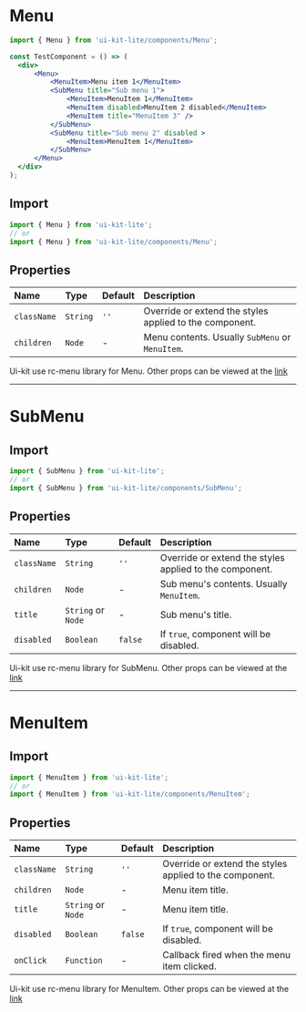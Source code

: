 # Menu

<!-- example -->
```jsx
import { Menu } from 'ui-kit-lite/components/Menu';

const TestComponent = () => (
  <div>
      <Menu>
          <MenuItem>Menu item 1</MenuItem>
          <SubMenu title="Sub menu 1">
              <MenuItem>MenuItem 1</MenuItem>
              <MenuItem disabled>MenuItem 2 disabled</MenuItem>
              <MenuItem title="MenuItem 3" />
          </SubMenu>
          <SubMenu title="Sub menu 2" disabled >
              <MenuItem>MenuItem 1</MenuItem>
          </SubMenu>
      </Menu>
  </div>
);
```

## Import
```jsx
import { Menu } from 'ui-kit-lite';
// or
import { Menu } from 'ui-kit-lite/components/Menu';
```

## Properties

| Name        | Type      | Default | Description                                             |
|:------------|:----------|:--------|:--------------------------------------------------------|
| `className` | `String`  | `''`    | Override or extend the styles applied to the component. |
| `children`  | `Node`    | -       | Menu contents. Usually `SubMenu` or `MenuItem`.         |


Ui-kit use rc-menu library for Menu. Other props can be viewed at the [link](https://react-component.github.io/menu/)
___

# SubMenu

## Import
```jsx
import { SubMenu } from 'ui-kit-lite';
// or
import { SubMenu } from 'ui-kit-lite/components/SubMenu';
```

## Properties

| Name         | Type               | Default | Description                                             |
|:-------------|:-------------------|:--------|:--------------------------------------------------------|
| `className`  | `String`           | `''`    | Override or extend the styles applied to the component. |
| `children`   | `Node`             | -       | Sub menu's contents. Usually `MenuItem`.                |
| `title`      | `String` or `Node` | -       | Sub menu's title.                                       |
| `disabled`   | `Boolean`          | `false` | If `true`, component will be disabled.                  |

Ui-kit use rc-menu library for SubMenu. Other props can be viewed at the [link](https://react-component.github.io/menu/)
___


# MenuItem

## Import
```jsx
import { MenuItem } from 'ui-kit-lite';
// or
import { MenuItem } from 'ui-kit-lite/components/MenuItem';
```

## Properties

| Name        | Type               | Default | Description                                             |
|:------------|:-------------------|:--------|:--------------------------------------------------------|
| `className` | `String`           | `''`    | Override or extend the styles applied to the component. |
| `children`  | `Node`             | -       | Menu item title.                                        |
| `title`     | `String` or `Node` | -       | Menu item title.                                        |
| `disabled`  | `Boolean`          | `false` | If `true`, component will be disabled.                  |
| `onClick`   | `Function`         | -       | Callback fired when the menu item clicked.              |


Ui-kit use rc-menu library for MenuItem. Other props can be viewed at the [link](https://react-component.github.io/menu/)


